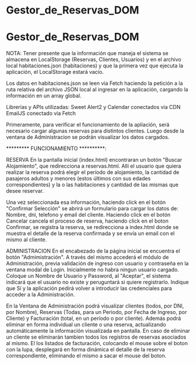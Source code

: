 # Gestor_de_Reservas_DOM
# Gestor_de_Reservas_DOM

NOTA: Tener presente que la información que maneja el sistema se almacena en LocalStorage (Reservas, Clientes, Usuarios) y en el archivo local habitaciones.json (habitaciones) y que la primera vez que ejecuta la aplicación, el LocalStorage estará vacío.

Los datos en habitaciones.json se leen via Fetch haciendo la petición a la ruta relativa del archivo JSON local al ingresar en la aplicación, cargando la información en un array global.

Librerías y APIs utilizadas:
Sweet Alert2 y Calendar conectados via CDN
EmailJS conectado via Fetch

Primeramente, para verificar el funcionamiento de la apliación, será necesario cargar algunas reservas para distintos clientes. Luego desde la ventana de Administracion se podrán visualizar los datos cargados.

********* FUNCIONAMIENTO **********:

RESERVA
En la pantalla inicial (index.html) encontraran un botón "Buscar Alojamiento", que redirecciona a reservas.html. Allí el usuario que quiera realizar la reserva podrá elegir el período de alojamiento, la cantidad de pasajeros adultos y menores (estos últimos con sus edades correspondientes) y la o las habitaciones y cantidad de las mismas que desee reservar.

Una vez seleccionada esa información, haciendo click en el botón "Confirmar Selección" se abrirá un formulario para cargar los datos de: Nombre, dni, telefono y email del cliente. Haciendo click en el botón Cancelar cancela el proceso de reserva, haciendo click en el boton Confirmar, se registra la reserva, se redirecciona a index.html donde se muestra el detalle de la reserva confirmada y se envía un email con el mismo al cliente.


ADMINISTRACION
En el encabezado de la página inicial se encuentra el botón "Admimistración". A través del mismo accederá el módulo de Administración, previa validación de ingreso con usuario y contraseña en la ventana modal de Login. 
Inicialmente no habra ningun usuario cargado. Coloque un Nombre de Usuario y Password, al "Aceptar", el sistema indicará que el usuario no existe y peruguntará si quiere registrarlo. Indique que Sí y la aplicación pedirá volver a introducir las credenciales para acceder a la Administración.

En la Ventana de Administración podrá visualizar clientes (todos, por DNI, por Nombre), Reservas (Todas, para un Periodo, por Fecha de Ingreso, por Cliente) y Facturación (total, en un período o por cliente).
Además podrá eliminar en forma individual un cliente o una reserva, actualizando automáticamente la información visualizada en pantalla. En caso de eliminar un cliente se eliminarán tambien todos los registros de reservas asociados al mismo.
El los listados de facturación, colocando el mouse sobre el boton con la lupa, desplegará en forma dinámica el detalle de la reserva correspondiente, eliminando el mismo a sacar el mouse del boton.



